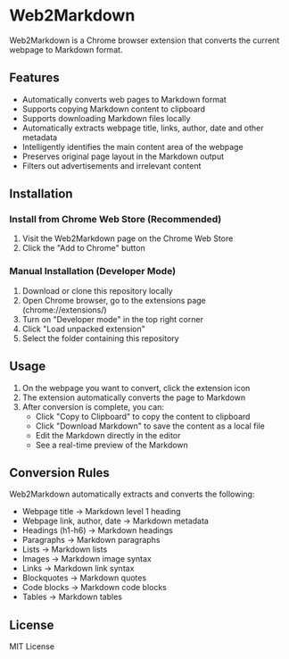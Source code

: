 # Web2Markdown

Web2Markdown is a Chrome browser extension that converts the current webpage to Markdown format.

## Features

- Automatically converts web pages to Markdown format
- Supports copying Markdown content to clipboard
- Supports downloading Markdown files locally
- Automatically extracts webpage title, links, author, date and other metadata
- Intelligently identifies the main content area of the webpage
- Preserves original page layout in the Markdown output
- Filters out advertisements and irrelevant content

## Installation

### Install from Chrome Web Store (Recommended)

1. Visit the Web2Markdown page on the Chrome Web Store
2. Click the "Add to Chrome" button

### Manual Installation (Developer Mode)

1. Download or clone this repository locally
2. Open Chrome browser, go to the extensions page (chrome://extensions/)
3. Turn on "Developer mode" in the top right corner
4. Click "Load unpacked extension"
5. Select the folder containing this repository

## Usage

1. On the webpage you want to convert, click the extension icon
2. The extension automatically converts the page to Markdown
3. After conversion is complete, you can:
   - Click "Copy to Clipboard" to copy the content to clipboard
   - Click "Download Markdown" to save the content as a local file
   - Edit the Markdown directly in the editor
   - See a real-time preview of the Markdown

## Conversion Rules

Web2Markdown automatically extracts and converts the following:

- Webpage title → Markdown level 1 heading
- Webpage link, author, date → Markdown metadata
- Headings (h1-h6) → Markdown headings
- Paragraphs → Markdown paragraphs
- Lists → Markdown lists
- Images → Markdown image syntax
- Links → Markdown link syntax
- Blockquotes → Markdown quotes
- Code blocks → Markdown code blocks
- Tables → Markdown tables

## License

MIT License 